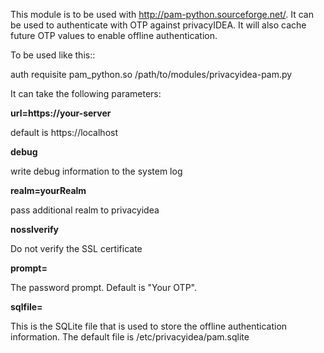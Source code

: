 This module is to be used with http://pam-python.sourceforge.net/.
It can be used to authenticate with OTP against privacyIDEA. It will also 
cache future OTP values to enable offline authentication.

To be used like this::

   auth   requisite    pam_python.so /path/to/modules/privacyidea-pam.py

It can take the following parameters:

**url=https://your-server** 

   default is https://localhost
  
**debug**

   write debug information to the system log
   
**realm=yourRealm**

   pass additional realm to privacyidea
   
**nosslverify**

   Do not verify the SSL certificate
   
**prompt=<Prompt>**

   The password prompt. Default is "Your OTP".
   
**sqlfile=<file>**

   This is the SQLite file that is used to store the offline authentication 
   information.
   The default file is /etc/privacyidea/pam.sqlite
